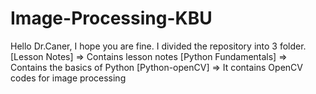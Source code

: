 # Image-Processing-KBU

Hello Dr.Caner, I hope you are fine.
I divided the repository into 3 folder.
  [Lesson Notes]         => Contains lesson notes
  [Python Fundamentals]  => Contains the basics of Python
  [Python-openCV]        => It contains OpenCV codes for image processing
